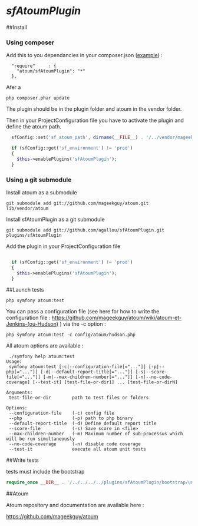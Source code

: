 # *sfAtoumPlugin*

##Install

### Using composer

Add this to you dependancies in your composer.json ([example](https://gist.github.com/3006430)) : 

```
  "require"     : {
    "atoum/sfAtoumPlugin": "*"
  },
```

Afer a 

`php composer.phar update`

The plugin should be in the plugin folder and atoum in the vendor folder.

Then in your ProjectConfiguration file you have to activate the plugin and define the atoum path.

``` php
  sfConfig::set('sf_atoum_path', dirname(__FILE__) . '/../vendor/mageekguy/atoum');

  if (sfConfig::get('sf_environment') != 'prod')
  {
    $this->enablePlugins('sfAtoumPlugin');
  }
```


### Using a git submodule

Install atoum as a submodule

`git submodule add git://github.com/mageekguy/atoum.git lib/vendor/atoum`


Install sfAtoumPlugin as a git submodule

`git submodule add git://github.com/agallou/sfAtoumPlugin.git plugins/sfAtoumPlugin`


Add the plugin in your ProjectConfiguration file

``` php

  if (sfConfig::get('sf_environment') != 'prod')
  {
    $this->enablePlugins('sfAtoumPlugin');
  }
```


##Launch tests

`php symfony atoum:test`

You can pass a configuration file (see here for how to write the configuration file : https://github.com/mageekguy/atoum/wiki/atoum-et-Jenkins-(ou-Hudson) )
via the -c option :

`php symfony atoum:test -c config/atoum/hudson.php`



All atoum options are available :

```
 ./symfony help atoum:test
Usage:
 symfony atoum:test [-c|--configuration-file[="..."]] [-p|--php[="..."]] [-d|--default-report-title[="..."]] [-s|--score-file[="..."]] [-m|--max-children-number[="..."]] [-n|--no-code-coverage] [--test-it] [test-file-or-dir1] ... [test-file-or-dirN]

Arguments:
 test-file-or-dir        path to test files or folders

Options:
 --configuration-file    (-c) config file
 --php                   (-p) path to php binary
 --default-report-title  (-d) Define default report title
 --score-file            (-s) Save score in <file>
 --max-children-number   (-m) Maximum number of sub-processus which will be run simultaneously
 --no-code-coverage      (-n) disable code coverage
 --test-it               execute all atoum unit tests

```

##Write tests

tests must include the bootstrap

``` php
require_once __DIR__ . '/../../../../plugins/sfAtoumPlugin/bootstrap/unit.php';
```

##Atoum

Atoum repository and documentation are available here : 

https://github.com/mageekguy/atoum
